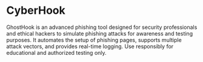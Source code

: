 # CyberHook
GhostHook is an advanced phishing tool designed for security professionals and ethical hackers to simulate phishing attacks for awareness and testing purposes. It automates the setup of phishing pages, supports multiple attack vectors, and provides real-time logging. Use responsibly for educational and authorized testing only.
